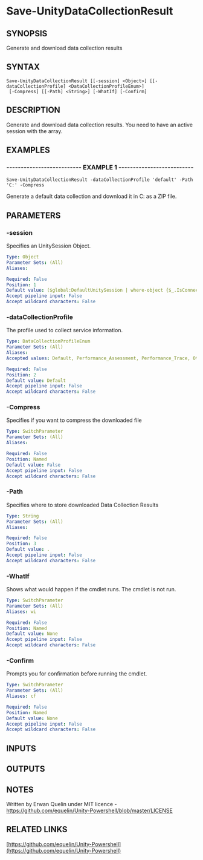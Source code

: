 # Save-UnityDataCollectionResult

## SYNOPSIS
Generate and download data collection results

## SYNTAX

```
Save-UnityDataCollectionResult [[-session] <Object>] [[-dataCollectionProfile] <DataCollectionProfileEnum>]
 [-Compress] [[-Path] <String>] [-WhatIf] [-Confirm]
```

## DESCRIPTION
Generate and download data collection results.
You need to have an active session with the array.

## EXAMPLES

### -------------------------- EXAMPLE 1 --------------------------
```
Save-UnityDataCollectionResult -dataCollectionProfile 'default' -Path 'C:' -Compress
```

Generate a default data collection and download it in C: as a ZIP file.

## PARAMETERS

### -session
Specifies an UnitySession Object.

```yaml
Type: Object
Parameter Sets: (All)
Aliases: 

Required: False
Position: 1
Default value: ($global:DefaultUnitySession | where-object {$_.IsConnected -eq $true})
Accept pipeline input: False
Accept wildcard characters: False
```

### -dataCollectionProfile
The profile used to collect service information.

```yaml
Type: DataCollectionProfileEnum
Parameter Sets: (All)
Aliases: 
Accepted values: Default, Performance_Assessment, Performance_Trace, Other

Required: False
Position: 2
Default value: Default
Accept pipeline input: False
Accept wildcard characters: False
```

### -Compress
Specifies if you want to compress the downloaded file

```yaml
Type: SwitchParameter
Parameter Sets: (All)
Aliases: 

Required: False
Position: Named
Default value: False
Accept pipeline input: False
Accept wildcard characters: False
```

### -Path
Specifies where to store downloaded Data Collection Results

```yaml
Type: String
Parameter Sets: (All)
Aliases: 

Required: False
Position: 3
Default value: .
Accept pipeline input: False
Accept wildcard characters: False
```

### -WhatIf
Shows what would happen if the cmdlet runs.
The cmdlet is not run.

```yaml
Type: SwitchParameter
Parameter Sets: (All)
Aliases: wi

Required: False
Position: Named
Default value: None
Accept pipeline input: False
Accept wildcard characters: False
```

### -Confirm
Prompts you for confirmation before running the cmdlet.

```yaml
Type: SwitchParameter
Parameter Sets: (All)
Aliases: cf

Required: False
Position: Named
Default value: None
Accept pipeline input: False
Accept wildcard characters: False
```

## INPUTS

## OUTPUTS

## NOTES
Written by Erwan Quelin under MIT licence - https://github.com/equelin/Unity-Powershell/blob/master/LICENSE

## RELATED LINKS

[https://github.com/equelin/Unity-Powershell](https://github.com/equelin/Unity-Powershell)

